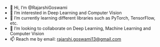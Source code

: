 - 👋 Hi, I’m @RajarshiGoswami
- 👀 I’m interested in Deep Learning and Computer Vision
- 🌱 I’m currently learning different libraries such as PyTorch, TensorFlow, etc.
- 💞️ I’m looking to collaborate on Deep Learning, Machine Learning and Computer Vision
- 📫 Reach me by email: rajarshi.goswami13@gmail.com

<!---
RajarshiGO/RajarshiGO is a ✨ special ✨ repository because its `README.md` (this file) appears on your GitHub profile.
You can click the Preview link to take a look at your changes.
--->
